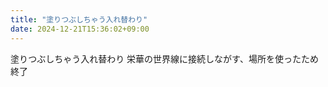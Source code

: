 ```yaml
---
title: "塗りつぶしちゃう入れ替わり"
date: 2024-12-21T15:36:02+09:00
---
```

塗りつぶしちゃう入れ替わり
栄華の世界線に接続しながす、場所を使ったため終了
